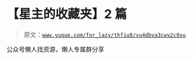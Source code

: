# 【星主的收藏夹】2 篇

> 原文：[`www.yuque.com/for_lazy/thfiu8/vu4dbva3cwv2c9xu`](https://www.yuque.com/for_lazy/thfiu8/vu4dbva3cwv2c9xu)

公众号懒人找资源，懒人专属群分享